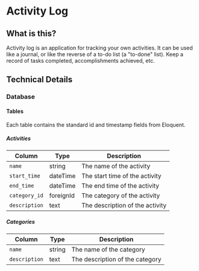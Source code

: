 # Activity Log

## What is this?

Activity log is an application for tracking your own activities. It can be used like a journal, or like the reverse of a to-do list (a "to-done" list). Keep a record of tasks completed, accomplishments achieved, etc.

## Technical Details

### Database

#### Tables

Each table contains the standard id and timestamp fields from Eloquent.

##### Activities

| Column | Type | Description |
| ------ | ---- | ----------- |
| `name` | string | The name of the activity |
| `start_time` | dateTime | The start time of the activity |
| `end_time` | dateTime | The end time of the activity |
| `category_id` | foreignId | The category of the activity |
| `description` | text | The description of the activity |


##### Categories

| Column | Type | Description |
| ------ | ---- | ----------- |
| `name` | string | The name of the category |
| `description` | text | The description of the category |
